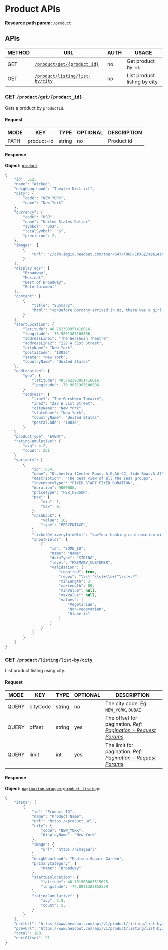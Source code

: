 # Product APIs

**Resource path param:** `/product`

## APIs

METHOD | URL | AUTH | USAGE
--- | --- | --- | ---
GET | [`/product/get/{product_id}`](#GET-/product/get/{product_id}) | no | Get product by `id`.
GET | [`/product/listing/list-by/city`](#GET-/product/listing/list-by/city) | no | List product listing by city

### <a name="GET-/product/get/{product_id}"></a>GET `/product/get/{product_id}`

Gets a product by `productId`.

#### Request

MODE | KEY | TYPE | OPTIONAL | DESCRIPTION
--- | --- | --- | --- | ---
PATH | product-id | string | no | Product id

#### Response

**Object:** [`product`](/object-models/product-models.md#product)

```javascript
{
	"id": 512,
	"name": "Wicked",
	"neighbourhood": "Theatre District",
	"city": {
		"code": "NEW_YORK",
		"name": "New York"
	},
	"currency": {
		"code": "USD",
		"name": "United States Dollar",
		"symbol": "US$",
		"localSymbol": "$",
		"precision": 2,
	},
	"images": [
		{
			"url": "//cdn-imgix.headout.com/tour/647/TOUR-IMAGE/a9e14ae1-78ab-4cbe-8166-2e55f3060c42-512-new-york-wicked-07.jpg"
		}
	],
	"displayTags": [
		"Broadway",
		"Musical",
		"Best of Broadway",
		"Entertainment"
	],
	"content": [
		{
			"title": "Summary",
			"html": "<p>Before Dorothy arrived in Oz, there was a girl with emerald-green skin — misunderstood, and extremely talented.</p>"
		}
	],
	"startLocation": {
		"latitude": 40.762393951416016,
		"longitude": -73.9851303100586,
		"addressLine1": "The Gershwin Theatre",
		"addressLine2": "222 W 51st Street",
		"cityName": "New York",
		"postalCode": "10036",
		"state": "New York",
		"countryName": "United States"
	},
	"endLocation": {
		"geo": {
			"latitude": 40.762393951416016,
			"longitude": -73.9851303100586,
		}
		"address": {
			"line1": "The Gershwin Theatre",
			"ine2": "222 W 51st Street",
			"cityName": "New York",
			"stateName": "New York",
			"countryName": "United States",
			"postalCode": "10036",
		}
	},
	"productType": "EVENT",
	"ratingCumulative": {
		"avg": 4.2,
		"count": 251
	}
	"variants": [
		{
			"id": 654,
			"name": "Orchestra (Center Rows: A-O,AA-CC, Side Rows:A-J)",
			"description": "The best view of all the seat groups",
			"inventoryType": "FIXED_START_FIXED_DURATION",
			"duration": 9000000,
			"priceType": "PER_PERSON",
			"pax": {
				"min": 1,
				"max": 9,
			},
			"cashback": {
				"value": 10,
				"type": "PERCENTAGE",
			},
			"ticketDeliveryInfoHtml": "<p>Your booking confirmation will be emailed to you shortly.</p>",
			"inputFields": [
				{
					"id": "SOME_ID",
					"name": "Name",
					"dataType": "STRING",
					"level": "PRIMARY_CUSTOMER",
					"validation": [
						"required": true,
						"regex": "\\s*[^\\s]+\\s+[^\\s]+.*",
						"minLength": 3,
						"maxLength": 80,
						"minValue": null,
						"maxValue": null,
						"values": [
							"Vegetarian",
							"Non-vegeratian",
							"Diabetic"
						]
					]
				}
			]
		}
	]
}
```

### <a name="GET-/product/listing/list-by/city"></a>GET `/product/listing/list-by/city`

List product listing using city.

#### Request

MODE | KEY | TYPE | OPTIONAL | DESCRIPTION
--- | --- | --- | --- | ---
QUERY | cityCode | string | no | The city code. Eg: `NEW_YORK`, `DUBAI`
QUERY | offset | string | yes | The offset for pagination. *Ref: [Pagination - Request Params](/conventions/basic.md#Pagination--Request-Params)*
QUERY | limit | int | yes | The limit for pagination. *Ref: [Pagination - Request Params](/conventions/basic.md#Pagination--Request-Params)*

#### Response

**Object:** [`pagination-wrapper`](/object-models/common-models.md#pagination-wrapper)`<`[`product-listing`](/object-models/product-models.md#product-listing)`>`

```javascript
{
	"items": [
		{
			"id": "Product ID",
			"name": "Product Name",
			"url": "https://product_url",
			"city": {
				"code": "NEW_YORK",
				"displayName": "New York"
			},
			"image": {
				"url": "https://imageurl"
			},
			"neighbourhood": "Madison Square Garden",
			"primaryCategory": {
				"name": "Broadway"
			},
			"startGeolocation": {
				"latitude": 40.701568603515625,
				"longitude": -74.0091323852539
			},
			"ratingCumulative": {
				"avg": 3.5,
				"count": 5,
			}
		}
	],
	"nextUrl": "https://www.headout.com/api/v1/product/listing/list-by/city?city-code=NEW_YORK,offset=21,limit=20",
	"prevUrl": "https://www.headout.com/api/v1/product/listing/list-by/city?city-code=NEW_YORK,offset=0,limit=20",
	"total": 100,
	"nextOffset": 21
}
```
